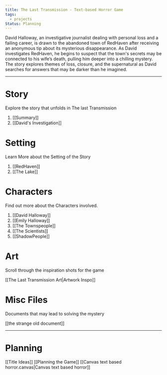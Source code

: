 ```yaml
---
title: The Last Transmission - Text-based Horror Game
tags:
  - projects
Status: Planning
---
```

David Halloway, an investigative journalist dealing with personal loss and a failing career, is drawn to the abandoned town of RedHaven after receiving an anonymous tip about its mysterious disappearance. As David investigates RedHaven, he begins to suspect that the town's secrets may be connected to his wife’s death, pulling him deeper into a chilling mystery. The story explores themes of loss, closure, and the supernatural as David searches for answers that may be darker than he imagined.

---

# Story
Explore the story that unfolds in The last Transmission

1. [[Summary]]
2. [[David's Investigation]]
# Setting
Learn More about the Setting of the Story

1. [[RedHaven]]
2. [[The Lake]]
# Characters
Find out more about the Characters involved.

1. [[David Halloway]]
2. [[Emily Halloway]]
3. [[The Townspeople]]
4. [[The Scientists]]
5. [[ShadowPeople]]
# Art
Scroll through the inspiration shots for the game

[[The Last Transmission Art|Artwork Inspo]]

# Misc Files
Documents that may lead to solving the mystery

[[the strange old document]]

---
# Planning
[[Title Ideas]]
[[Planning the Game]]
[[Canvas text based horror.canvas|Canvas text based horror]]